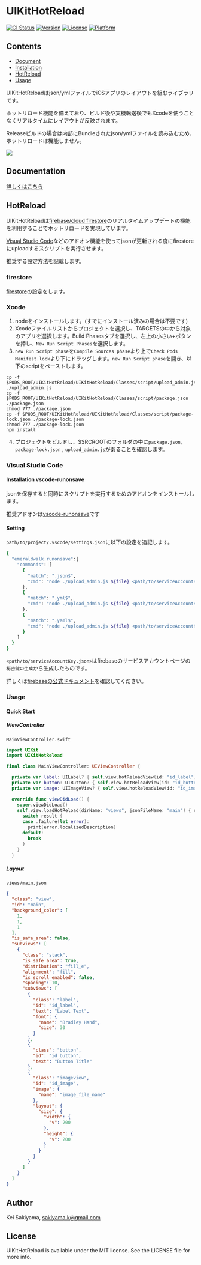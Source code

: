 # UIKitHotReload

[![CI Status](https://img.shields.io/travis/sakiyama.k@gmail.com/UIKitHotReload.svg?style=flat)](https://travis-ci.org/sakiyama.k@gmail.com/UIKitHotReload)
[![Version](https://img.shields.io/cocoapods/v/UIKitHotReload.svg?style=flat)](https://cocoapods.org/pods/UIKitHotReload)
[![License](https://img.shields.io/cocoapods/l/UIKitHotReload.svg?style=flat)](https://cocoapods.org/pods/UIKitHotReload)
[![Platform](https://img.shields.io/cocoapods/p/UIKitHotReload.svg?style=flat)](https://cocoapods.org/pods/UIKitHotReload)


## Contents
- [Document](#documentation)
- [Installation](#installation)
- [HotReload](#hotReload)
- [Usage](#usage)

UIKitHotReloadはjson/ymlファイルでiOSアプリのレイアウトを組むライブラリです。

ホットリロード機能を備えており、ビルド後や実機転送後でもXcodeを使うことなくリアルタイムにレイアウトが反映されます。

Releaseビルドの場合は内部にBundleされたjson/ymlファイルを読み込むため、ホットリロードは機能しません。

<img src="https://i.gyazo.com/c660f221b1897c56ae1abbfed558da9f.gif" />

## Documentation

[詳しくはこちら](https://github.com/sakiyamaK/UIKitHotReload/blob/main/Documentation/index.md)

## HotReload

UIKitHotReloadは[firebase/cloud firestore](https://firebase.google.com/docs/firestore?hl=ja)のリアルタイムアップデートの機能を利用することでホットリロードを実現しています。

[Visual Studio Code](https://azure.microsoft.com/ja-jp/products/visual-studio-code/)などのアドオン機能を使ってjsonが更新される度にfirestoreにuploadするスクリプトを実行させます。

推奨する設定方法を記載します。

### firestore
[firestore](https://firebase.google.com/docs/firestore?hl=ja)の設定をします。

### Xcode

1. nodeをインストールします。(すでにインストール済みの場合は不要です)
2. Xcodeファイルリストからプロジェクトを選択し、TARGETSの中から対象のアプリを選択します。Build Phasesタブを選択し、左上の小さい+ボタンを押し、`New Run Script Phases`を選択します。
3. `new Run Script phase`を`Compile Sources phase`より上で`Check Pods Manifest.lock`より下にドラッグします。`new Run Script phase`を開き、以下のscriptをペーストします。

```
cp -f $PODS_ROOT/UIKitHotReload/UIKitHotReload/Classes/script/upload_admin.js ./upload_admin.js
cp -f $PODS_ROOT/UIKitHotReload/UIKitHotReload/Classes/script/package.json ./package.json
chmod 777 ./package.json
cp -f $PODS_ROOT/UIKitHotReload/UIKitHotReload/Classes/script/package-lock.json ./package-lock.json
chmod 777 ./package-lock.json
npm install
```

4. プロジェクトをビルドし、$SRCROOTのフォルダの中に`package.json`, `package-lock.json` , `upload_admin.js`があることを確認します。

### Visual Studio Code

#### Installation vscode-runonsave

jsonを保存すると同時にスクリプトを実行するためのアドオンをインストールします。

推奨アドオンは[vscode-runonsave](https://github.com/emeraldwalk/vscode-runonsave)です


#### Setting 
`path/to/project/.vscode/settings.json`に以下の設定を追記します。

```sh
{
  "emeraldwalk.runonsave":{
    "commands": [
      {
        "match": ".json$",
        "cmd": "node ./upload_admin.js ${file} <path/to/serviceAccountKey.json>"
      },
      {
        "match": ".yml$",
        "cmd": "node ./upload_admin.js ${file} <path/to/serviceAccountKey.json>"
      },
      {
        "match": ".yaml$",
        "cmd": "node ./upload_admin.js ${file} <path/to/serviceAccountKey.json>"
      }
    ]
  }
}
```
`<path/to/serviceAccountKey.json>`はfirebaseのサービスアカウントページの`秘密鍵の生成`から生成したものです。

詳しくは[firebaseの公式ドキュメント](https://firebase.google.com/docs/admin/setup?hl=ja#initialize-sdk
)を確認してください。

### Usage

#### Quick Start

##### ViewController

`MainViewController.swift`

```swift 
import UIKit
import UIKitHotReload

final class MainViewController: UIViewController {

  private var label: UILabel? { self.view.hotReloadView(id: "id_label") as? UILabel }
  private var button: UIButton? { self.view.hotReloadView(id: "id_button") as? UIButton }
  private var image: UIImageView? { self.view.hotReloadView(id: "id_image") as? UIImageView }

  override func viewDidLoad() {
    super.viewDidLoad()
    self.view.loadHotReload(dirName: "views", jsonFileName: "main") { result in
      switch result {
      case .failure(let error):
        print(error.localizedDescription)
      default:
        break
      }
    }
  }
```

##### Layout

`views/main.json`

```json
{
  "class": "view",
  "id": "main",
  "background_color": [
    1,
    1,
    1
  ],
  "is_safe_area": false,
  "subviews": [
    {
      "class": "stack",
      "is_safe_area": true,
      "distribution": "fill_e",
      "alignment": "fill",
      "is_scroll_enabled": false,
      "spacing": 10,
      "subviews": [
        {
          "class": "label",
          "id": "id_label",
          "text": "Label Text",
          "font": {
            "name": "Bradley Hand",
            "size": 30
          }
        },
        {
          "class": "button",
          "id": "id_button",
          "text": "Button Title"
        },
        {
          "class": "imageview",
          "id": "id_image",
          "image": {
            "name": "image_file_name"
          },
          "layout": {
            "size": {
              "width": {
                "v": 200
              },
              "height": {
                "v": 200
              }
            }
          }
        }
      ]
    }
  ]
}
```

## Author

Kei Sakiyama, sakiyama.k@gmail.com

## License

UIKitHotReload is available under the MIT license. See the LICENSE file for more info.

